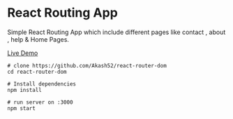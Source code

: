 # React Routing App

Simple React Routing App which include different pages like contact , about , help & Home Pages.

[Live Demo](https://react-routing-task.netlify.app/)



```
# clone https://github.com/Akash52/react-router-dom
cd react-router-dom

# Install dependencies
npm install

# run server on :3000
npm start

```
